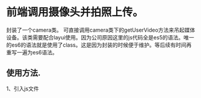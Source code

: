 # 前端调用摄像头并拍照上传。
封装了一个camera类。
可直接调用camera类下的getUserVideo方法来吊起媒体设备。该类需要配合layui使用。因为公司原因这里的js代码全是es5的语法。唯一的es6的语法就是使用了class。这是因为封装的时候便于维护。等后续有时间再重写一遍为es6语法。
## 使用方法.
1、引入js文件
<script src="./camera_class.js" />
2、const camera = new Camera();camera.addEvent(className);通过addEvent方法给按钮绑定点击事件，随后点击按钮就可以了。
